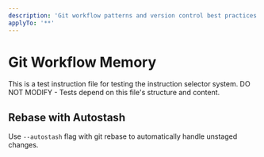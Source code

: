```yaml
---
description: 'Git workflow patterns and version control best practices'
applyTo: '**'
---
```


# Git Workflow Memory

This is a test instruction file for testing the instruction selector system.
DO NOT MODIFY - Tests depend on this file's structure and content.

## Rebase with Autostash

Use `--autostash` flag with git rebase to automatically handle unstaged changes.
